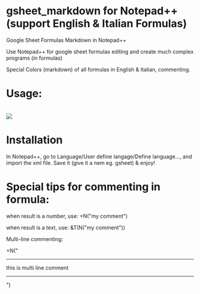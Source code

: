 # gsheet_markdown for Notepad++ (support English & Italian Formulas)
Google Sheet Formulas Markdown in Notepad++

Use Notepad++ for google sheet formulas editing and create much complex programs (in formulas)

Special Colors (markdown) of all formulas in English & Italian, commenting.

# Usage:
</br>
<img src="https://github.com/adegard/gsheet_markdown/blob/main/Cattura2.JPG"  align="center">

</br>

# Installation

In Notepad++, go to Language/User define langage/Define language..., and import the xml file. 
Save it (give it a nem eg. gsheet) & enjoy!

# Special tips for commenting in formula:

when result is a number, use:
+N("my comment")

when result is a text, use:
&T(N("my comment"))

Multi-line commenting:

+N("
****
this
is 
multi line
comment
***
")


